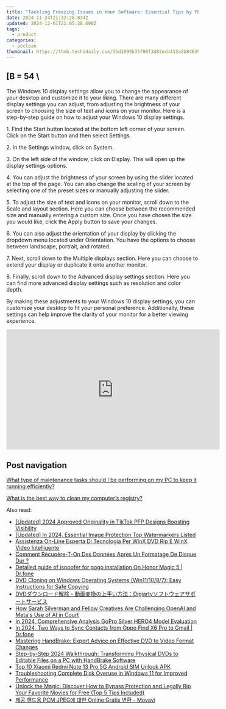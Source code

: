 ```yaml
---
title: "Tackling Freezing Issues in Your Software: Essential Tips by YL Computing"
date: 2024-11-24T21:32:28.834Z
updated: 2024-12-01T21:05:28.690Z
tags:
  - product
categories:
  - pcclean
thumbnail: https://thmb.techidaily.com/55d1895b35f08f3d82ecb412a2b84639eef0d00ef22964bfc70576f31a7b8bbc.jpg
---
```


## \[B = 54 \

The Windows 10 display settings allow you to change the appearance of your desktop and customize it to your liking. There are many different display settings you can adjust, from adjusting the brightness of your screen to choosing the size of text and icons on your monitor. Here is a step-by-step guide on how to adjust your Windows 10 display settings. 

1\. Find the Start button located at the bottom left corner of your screen. Click on the Start button and then select Settings.

2\. In the Settings window, click on System.

3\. On the left side of the window, click on Display. This will open up the display settings options. 

4\. You can adjust the brightness of your screen by using the slider located at the top of the page. You can also change the scaling of your screen by selecting one of the preset sizes or manually adjusting the slider.

5\. To adjust the size of text and icons on your monitor, scroll down to the Scale and layout section. Here you can choose between the recommended size and manually entering a custom size. Once you have chosen the size you would like, click the Apply button to save your changes.

6\. You can also adjust the orientation of your display by clicking the dropdown menu located under Orientation. You have the options to choose between landscape, portrait, and rotated.

7\. Next, scroll down to the Multiple displays section. Here you can choose to extend your display or duplicate it onto another monitor.

8\. Finally, scroll down to the Advanced display settings section. Here you can find more advanced display settings such as resolution and color depth. 

By making these adjustments to your Windows 10 display settings, you can customize your desktop to fit your personal preference. Additionally, these settings can help improve the clarity of your monitor for a better viewing experience.

<!-- affiliate ads begin -->
<iframe width="560" height="315" src="https://www.youtube.com/embed/15TKQ-BOENI?si=Ri4B2AuxAdi0Bglz" title="YouTube video player" frameborder="0" allow="accelerometer; autoplay; clipboard-write; encrypted-media; gyroscope; picture-in-picture; web-share" referrerpolicy="strict-origin-when-cross-origin" allowfullscreen></iframe>
<!-- affiliate ads end -->

## Post navigation

[What type of maintenance tasks should I be performing on my PC to keep it running efficiently?](https://tools.techidaily.com/pcclean/products/)

[What is the best way to clean my computer’s registry?](https://tools.techidaily.com/pcclean/products/)

<ins class="adsbygoogle"
     style="display:block"
     data-ad-format="autorelaxed"
     data-ad-client="ca-pub-7571918770474297"
     data-ad-slot="1223367746"></ins>

<ins class="adsbygoogle"
     style="display:block"
     data-ad-client="ca-pub-7571918770474297"
     data-ad-slot="8358498916"
     data-ad-format="auto"
     data-full-width-responsive="true"></ins>

<span class="atpl-alsoreadstyle">Also read:</span>
<div><ul>
<li><a href="https://tiktok-videos.techidaily.com/updated-2024-approved-originality-in-tiktok-pfp-designs-boosting-visibility/"><u>[Updated] 2024 Approved Originality in TikTok PFP Designs Boosting Visibility</u></a></li>
<li><a href="https://fox-cloud.techidaily.com/updated-in-2024-essential-image-protection-top-watermarkers-listed/"><u>[Updated] In 2024, Essential Image Protection Top Watermarkers Listed</u></a></li>
<li><a href="https://discover-alternatives.techidaily.com/assistenza-on-line-esperta-di-tecnologia-per-winx-dvd-rip-e-winx-video-intelligente/"><u>Assistenza On-Line Esperta Di Tecnologia Per WinX DVD Rip E WinX Video Intelligente</u></a></li>
<li><a href="https://win-top.techidaily.com/comment-recupere-t-on-des-donnees-apres-un-formatage-de-disque-dur/"><u>Comment Récupère-T-On Des Données Après Un Formatage De Disque Dur ?</u></a></li>
<li><a href="https://pokemon-go-android.techidaily.com/detailed-guide-of-ispoofer-for-pogo-installation-on-honor-magic-5-drfone-by-drfone-virtual-android/"><u>Detailed guide of ispoofer for pogo installation On Honor Magic 5 | Dr.fone</u></a></li>
<li><a href="https://discover-alternatives.techidaily.com/dvd-cloning-on-windows-operating-systems-win111087-easy-instructions-for-safe-copying/"><u>DVD Cloning on Windows Operating Systems (Win11/10/8/7): Easy Instructions for Safe Copying</u></a></li>
<li><a href="https://discover-alternatives.techidaily.com/dvddigiarty/"><u>DVDダウンロード解除・動画変換の上手い方法：Digiartyソフトウェアサポートサービス</u></a></li>
<li><a href="https://tech-revival.techidaily.com/how-sarah-silverman-and-fellow-creatives-are-challenging-openai-and-metas-use-of-ai-in-court/"><u>How Sarah Silverman and Fellow Creatives Are Challenging OpenAI and Meta's Use of AI in Court</u></a></li>
<li><a href="https://fox-helps.techidaily.com/in-2024-comprehensive-analysis-gopro-silver-hero4-model-evaluation/"><u>In 2024, Comprehensive Analysis GoPro Silver HERO4 Model Evaluation</u></a></li>
<li><a href="https://android-transfer.techidaily.com/in-2024-two-ways-to-sync-contacts-from-oppo-find-x6-pro-to-gmail-drfone-by-drfone-transfer-from-android-transfer-from-android/"><u>In 2024, Two Ways to Sync Contacts from Oppo Find X6 Pro to Gmail | Dr.fone</u></a></li>
<li><a href="https://discover-alternatives.techidaily.com/mastering-handbrake-expert-advice-on-effective-dvd-to-video-format-changes/"><u>Mastering HandBrake: Expert Advice on Effective DVD to Video Format Changes</u></a></li>
<li><a href="https://discover-alternatives.techidaily.com/step-by-step-2024-walkthrough-transforming-physical-dvds-to-editable-files-on-a-pc-with-handbrake-software/"><u>Step-by-Step 2024 Walkthrough: Transforming Physical DVDs to Editable Files on a PC with HandBrake Software</u></a></li>
<li><a href="https://sim-unlock.techidaily.com/top-10-xiaomi-redmi-note-13-pro-5g-android-sim-unlock-apk-by-drfone-android/"><u>Top 10 Xiaomi Redmi Note 13 Pro 5G Android SIM Unlock APK</u></a></li>
<li><a href="https://discover-alternatives.techidaily.com/troubleshooting-complete-disk-overuse-in-windows-11-for-improved-performance/"><u>Troubleshooting Complete Disk Overuse in Windows 11 for Improved Performance</u></a></li>
<li><a href="https://discover-alternatives.techidaily.com/unlock-the-magic-discover-how-to-bypass-protection-and-legally-rip-your-favorite-movies-for-free-top-5-tips-included/"><u>Unlock the Magic: Discover How to Bypass Protection and Legally Rip Your Favorite Movies for Free (Top 5 Tips Included)</u></a></li>
<li><a href="https://some-knowledge.techidaily.com/pcm-jpeg-online-gratis-movavi/"><u>제공 핸드용 PCM JPEG에 대한 Online Gratis 변환 - Movavi</u></a></li>
</ul></div>

